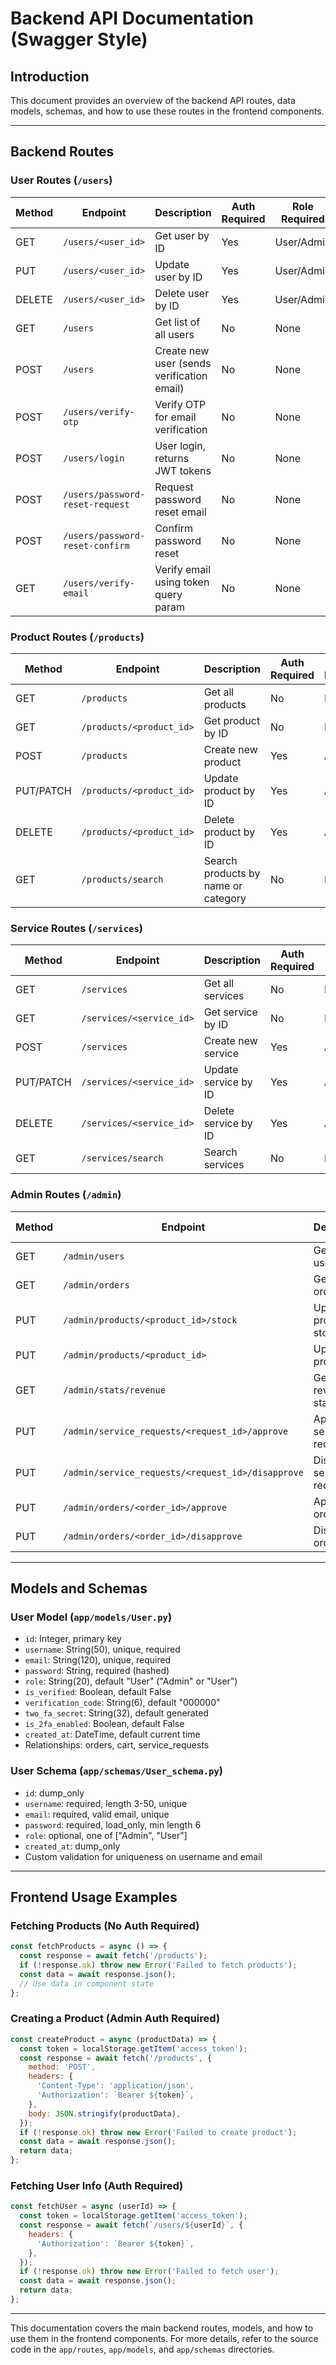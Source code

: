 # Backend API Documentation (Swagger Style)

## Introduction
This document provides an overview of the backend API routes, data models, schemas, and how to use these routes in the frontend components.

---

## Backend Routes

### User Routes (`/users`)
| Method | Endpoint                  | Description                              | Auth Required | Role Required |
|--------|---------------------------|--------------------------------------|---------------|---------------|
| GET    | `/users/<user_id>`         | Get user by ID                        | Yes           | User/Admin    |
| PUT    | `/users/<user_id>`         | Update user by ID                     | Yes           | User/Admin    |
| DELETE | `/users/<user_id>`         | Delete user by ID                    | Yes           | User/Admin    |
| GET    | `/users`                   | Get list of all users                 | No            | None          |
| POST   | `/users`                   | Create new user (sends verification email) | No        | None          |
| POST   | `/users/verify-otp`        | Verify OTP for email verification     | No            | None          |
| POST   | `/users/login`             | User login, returns JWT tokens        | No            | None          |
| POST   | `/users/password-reset-request` | Request password reset email      | No            | None          |
| POST   | `/users/password-reset-confirm` | Confirm password reset            | No            | None          |
| GET    | `/users/verify-email`      | Verify email using token query param  | No            | None          |

### Product Routes (`/products`)
| Method | Endpoint                  | Description                              | Auth Required | Role Required |
|--------|---------------------------|--------------------------------------|---------------|---------------|
| GET    | `/products`                | Get all products                      | No            | None          |
| GET    | `/products/<product_id>`   | Get product by ID                    | No            | None          |
| POST   | `/products`                | Create new product                   | Yes           | Admin         |
| PUT/PATCH | `/products/<product_id>` | Update product by ID                 | Yes           | Admin         |
| DELETE | `/products/<product_id>`   | Delete product by ID                 | Yes           | Admin         |
| GET    | `/products/search`         | Search products by name or category | No            | None          |

### Service Routes (`/services`)
| Method | Endpoint                  | Description                              | Auth Required | Role Required |
|--------|---------------------------|--------------------------------------|---------------|---------------|
| GET    | `/services`                | Get all services                     | No            | None          |
| GET    | `/services/<service_id>`   | Get service by ID                   | No            | None          |
| POST   | `/services`                | Create new service                  | Yes           | Authenticated |
| PUT/PATCH | `/services/<service_id>` | Update service by ID                | Yes           | Authenticated |
| DELETE | `/services/<service_id>`   | Delete service by ID                | Yes           | Authenticated |
| GET    | `/services/search`         | Search services                    | No            | None          |

### Admin Routes (`/admin`)
| Method | Endpoint                  | Description                              | Auth Required | Role Required |
|--------|---------------------------|--------------------------------------|---------------|---------------|
| GET    | `/admin/users`             | Get all users                       | Yes           | Admin         |
| GET    | `/admin/orders`            | Get all orders                     | Yes           | Admin         |
| PUT    | `/admin/products/<product_id>/stock` | Update product stock         | Yes           | Admin         |
| PUT    | `/admin/products/<product_id>` | Update product                  | Yes           | Admin         |
| GET    | `/admin/stats/revenue`     | Get revenue stats                  | Yes           | Admin         |
| PUT    | `/admin/service_requests/<request_id>/approve` | Approve service request | Yes           | Admin         |
| PUT    | `/admin/service_requests/<request_id>/disapprove` | Disapprove service request | Yes           | Admin         |
| PUT    | `/admin/orders/<order_id>/approve` | Approve order                 | Yes           | Admin         |
| PUT    | `/admin/orders/<order_id>/disapprove` | Disapprove order             | Yes           | Admin         |

---

## Models and Schemas

### User Model (`app/models/User.py`)
- `id`: Integer, primary key
- `username`: String(50), unique, required
- `email`: String(120), unique, required
- `password`: String, required (hashed)
- `role`: String(20), default "User" ("Admin" or "User")
- `is_verified`: Boolean, default False
- `verification_code`: String(6), default "000000"
- `two_fa_secret`: String(32), default generated
- `is_2fa_enabled`: Boolean, default False
- `created_at`: DateTime, default current time
- Relationships: orders, cart, service_requests

### User Schema (`app/schemas/User_schema.py`)
- `id`: dump_only
- `username`: required, length 3-50, unique
- `email`: required, valid email, unique
- `password`: required, load_only, min length 6
- `role`: optional, one of ["Admin", "User"]
- `created_at`: dump_only
- Custom validation for uniqueness on username and email

---

## Frontend Usage Examples

### Fetching Products (No Auth Required)
```js
const fetchProducts = async () => {
  const response = await fetch('/products');
  if (!response.ok) throw new Error('Failed to fetch products');
  const data = await response.json();
  // Use data in component state
};
```

### Creating a Product (Admin Auth Required)
```js
const createProduct = async (productData) => {
  const token = localStorage.getItem('access_token');
  const response = await fetch('/products', {
    method: 'POST',
    headers: {
      'Content-Type': 'application/json',
      'Authorization': `Bearer ${token}`,
    },
    body: JSON.stringify(productData),
  });
  if (!response.ok) throw new Error('Failed to create product');
  const data = await response.json();
  return data;
};
```

### Fetching User Info (Auth Required)
```js
const fetchUser = async (userId) => {
  const token = localStorage.getItem('access_token');
  const response = await fetch(`/users/${userId}`, {
    headers: {
      'Authorization': `Bearer ${token}`,
    },
  });
  if (!response.ok) throw new Error('Failed to fetch user');
  const data = await response.json();
  return data;
};
```

---

This documentation covers the main backend routes, models, and how to use them in the frontend components. For more details, refer to the source code in the `app/routes`, `app/models`, and `app/schemas` directories.
